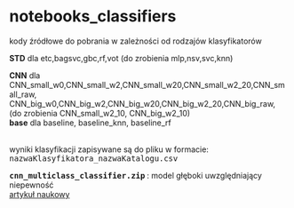 # notebooks_classifiers

kody źródłowe do pobrania w zależności od rodzajów klasyfikatorów<br>

<b>STD</b> dla etc,bagsvc,gbc,rf,vot  (do zrobienia mlp,nsv,svc,knn)<br>

<b>CNN</b> dla 
<br>CNN_small_w0,CNN_small_w2,CNN_small_w20,CNN_small_w2_20,CNN_small_raw,
<br>CNN_big_w0,CNN_big_w2,CNN_big_w20,CNN_big_w2_20,CNN_big_raw,
<br>(do zrobienia CNN_small_w2_10, CNN_big_w2_10)
<br>
<b>base</b> dla baseline, baseline_knn, baseline_rf

<br>
wyniki klasyfikacji zapisywane są do pliku w formacie:
<tt>nazwaKlasyfikatora_nazwaKatalogu.csv</tt>

<b><tt> cnn_multiclass_classifier.zip</tt> </b> : model głęboki uwzględniający niepewność
<br>[artykuł naukowy](https://www.mdpi.com/1424-8220/21/6/1963) 
